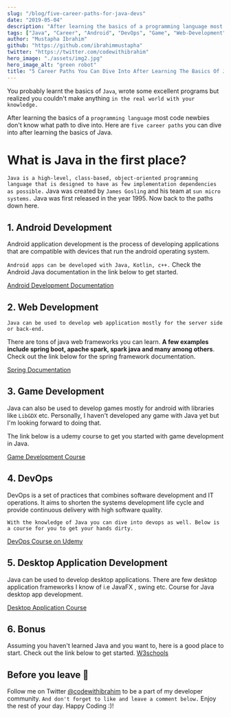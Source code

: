 ```yaml
---
slug: "/blog/five-career-paths-for-java-devs"
date: "2019-05-04"
description: "After learning the basics of a programming language most code newbies don't know what path to dive into. Here are five career paths you can dive into after learning the basics of java."
tags: ["Java", "Career", "Android", "DevOps", "Game", "Web-Development"]
author: "Mustapha Ibrahim"
github: "https://github.com/ibrahimmustapha"
twitter: "https://twitter.com/codewithibrahim"
hero_image: "./assets/img2.jpg"
hero_image_alt: "green robot"
title: "5 Career Paths You Can Dive Into After Learning The Basics Of Java"
---
```


You probably learnt the basics of ``Java``, wrote some excellent programs but realized you couldn't make anything ``in the real world with your knowledge.`` 

After learning the basics of a ``programming language`` most code newbies don't know what path to dive into. Here are ``five career paths`` you can dive into after learning the basics of Java. 

# What is Java in the first place?

``Java is a high-level, class-based, object-oriented programming language that is designed to have as few implementation dependencies as possible.`` Java was created by ``James Gosling`` and his team at ``sun micro systems.`` Java was first released in the year 1995. Now back to the paths down here.


## 1. Android Development

Android application development is the process of developing applications that are compatible with devices that run the android operating system. 

``Android apps can be developed with Java, Kotlin, c++.`` Check the Android Java documentation in the link below to get started.

 
[Android Development Documentation](https://t.co/zUjjS7fVf5?amp=1) 


## 2. Web Development

``Java can be used to develop web application mostly for the server side or back-end.``

There are tons of java web frameworks you can learn. **A few examples include spring boot, apache spark, spark java and many among others**. Check out the link below for the spring framework documentation.

[Spring Documentation](https://spring.io/projects/spring-boot)


## 3. Game Development

Java can also be used to develop games mostly for android with libraries like ``LibGDX`` etc. Personally, I haven't developed any game with Java yet but I'm looking forward to doing that. 

The link below is a udemy course to get you started with game development in Java. 

[Game Development Course](https://www.udemy.com/course/java-games-development/)

## 4. DevOps

DevOps is a set of practices that combines software development and IT operations. It aims to shorten the systems development life cycle and provide continuous delivery with high software quality. 

``With the knowledge of Java you can dive into devops as well. Below is a course for you to get your hands dirty.``

[DevOps Course on Udemy](https://www.udemy.com/course/the-complete-devops-engineer-course-20-java-kubernetes/)


## 5. Desktop Application Development

Java can be used to develop desktop applications. There are few desktop application frameworks I know of i.e JavaFX , swing etc. Course for Java desktop app development.

[Desktop Application Course](https://www.udemy.com/course/build-a-desktop-application-using-java/)


## 6. Bonus 

Assuming you haven't learned Java and you want to, here is a good place to start. Check out the link below to get started.
[W3schools](https://www.w3schools.com/java/default.asp)


## Before you leave  🙏

Follow me on Twitter [@codewithibrahim](https://twitter.com/codewithibrahim) to be a part of my  developer community. ``And don't forget to like and leave a comment below.`` Enjoy the rest of your day. Happy Coding :)!